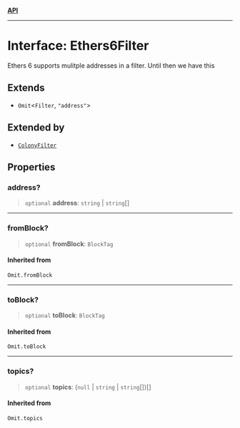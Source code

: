 [**API**](../README.md)

***

# Interface: Ethers6Filter

Ethers 6 supports mulitple addresses in a filter. Until then we have this

## Extends

- `Omit`\<`Filter`, `"address"`\>

## Extended by

- [`ColonyFilter`](ColonyFilter.md)

## Properties

### address?

> `optional` **address**: `string` \| `string`[]

***

### fromBlock?

> `optional` **fromBlock**: `BlockTag`

#### Inherited from

`Omit.fromBlock`

***

### toBlock?

> `optional` **toBlock**: `BlockTag`

#### Inherited from

`Omit.toBlock`

***

### topics?

> `optional` **topics**: (`null` \| `string` \| `string`[])[]

#### Inherited from

`Omit.topics`
